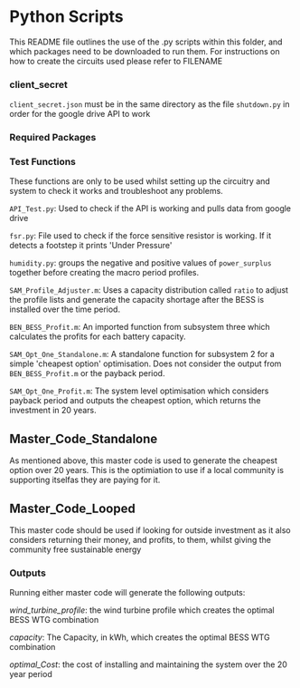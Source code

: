 # Python Scripts
This README file outlines the use of the .py scripts within this folder, and which packages need to be downloaded to run them. For  instructions on how to create the circuits used please refer to FILENAME

### client_secret
`client_secret.json` must be in the same directory as the file `shutdown.py` in order for the google drive API to work

### Required Packages


### Test Functions
These functions are only to be used whilst setting up the circuitry and system to check it works and troubleshoot any problems.

`API_Test.py`: Used to check if the API is working and pulls data from google drive

`fsr.py`: File used to check if the force sensitive resistor is working. If it detects a footstep it prints 'Under Pressure'

`humidity.py`: groups the negative and positive values of `power_surplus` together before creating the macro period profiles.

`SAM_Profile_Adjuster.m`: Uses a capacity distribution called `ratio` to adjust the profile lists and generate the capacity shortage after the BESS is installed over the time period.

`BEN_BESS_Profit.m`: An imported function from subsystem three which calculates the profits for each battery capacity.

`SAM_Opt_One_Standalone.m`: A standalone function for subsystem 2 for a simple 'cheapest option' optimisation. Does not consider the output from `BEN_BESS_Profit.m` or the payback period.

`SAM_Opt_One_Profit.m`: The system level optimisation which considers payback period and outputs the cheapest option, which returns the investment in 20 years.

## Master_Code_Standalone
As mentioned above, this master code is used to generate the cheapest option over 20 years. This is the optimiation to use if a local community is supporting itselfas they are paying for it.

## Master_Code_Looped
This master code should be used if looking for outside investment as it also considers returning their money, and profits, to them, whilst giving the community free sustainable energy

### Outputs
Running either master code will generate the following outputs:

_wind_turbine_profile_: the wind turbine profile which creates the optimal BESS WTG combination

_capacity_: The Capacity, in kWh, which creates the optimal BESS WTG combination

_optimal_Cost_: the cost of installing and maintaining the system over the 20 year period
